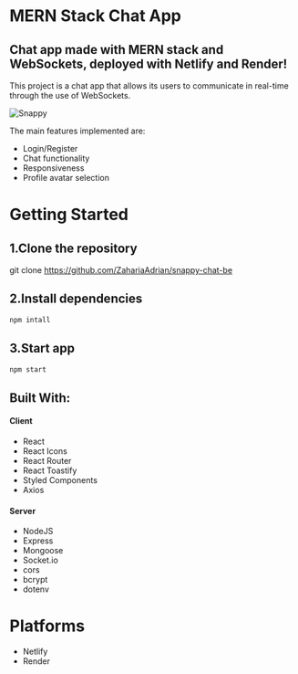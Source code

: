# MERN Stack Chat App

## Chat app made with MERN stack and WebSockets, deployed with Netlify and Render!

This project is a chat app that allows its users to communicate in real-time through the use of WebSockets.

![Snappy](https://github.com/ZahariaAdrian/snappy-chat-fe/assets/128701373/81be3861-39e8-4848-833a-f17617c27468)

The main features implemented are:

- Login/Register
- Chat functionality
- Responsiveness
- Profile avatar selection

# Getting Started

## 1.Clone the repository

git clone https://github.com/ZahariaAdrian/snappy-chat-be

## 2.Install dependencies

```javascript
npm intall
```

## 3.Start app

```javascript
npm start
```

## Built With:

#### Client

- React
- React Icons
- React Router
- React Toastify
- Styled Components
- Axios

#### Server

- NodeJS
- Express
- Mongoose
- Socket.io
- cors
- bcrypt
- dotenv

# Platforms

- Netlify
- Render
